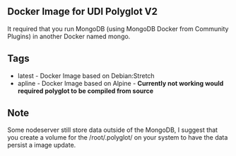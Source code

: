 ## Docker Image for UDI Polyglot V2

It required that you run MongoDB (using MongoDB Docker from Community Plugins) in another Docker named mongo. 

## Tags
- latest - Docker Image based on Debian:Stretch
- apline - Docker Image based on Alpine - **Currently not working would required polyglot to be compiled from source**

## Note

Some nodeserver still store data outside of the MongoDB, I suggest that you create a volume for the /root/.polyglot/ on your system to have the data persist a image update.
